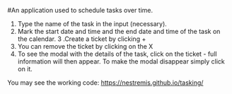 #An application used to schedule tasks over time.

1. Type the name of the task in the input (necessary).
2. Mark the start date and time and the end date and time of the task on the calendar.
3 .Create a ticket by clicking +
4. You can remove the ticket by clicking on the X
5. To see the modal with the details of the task, click on the ticket - full information will then appear. To make the modal disappear simply click on it.

You may see the working code: https://nestremis.github.io/tasking/
